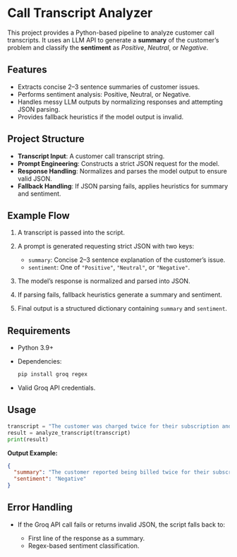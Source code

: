 # Call Transcript Analyzer

This project provides a Python-based pipeline to analyze customer call transcripts. It uses an LLM API to generate a **summary** of the customer’s problem and classify the **sentiment** as *Positive*, *Neutral*, or *Negative*.

## Features

* Extracts concise 2–3 sentence summaries of customer issues.
* Performs sentiment analysis: Positive, Neutral, or Negative.
* Handles messy LLM outputs by normalizing responses and attempting JSON parsing.
* Provides fallback heuristics if the model output is invalid.

## Project Structure

* **Transcript Input**: A customer call transcript string.
* **Prompt Engineering**: Constructs a strict JSON request for the model.
* **Response Handling**: Normalizes and parses the model output to ensure valid JSON.
* **Fallback Handling**: If JSON parsing fails, applies heuristics for summary and sentiment.

## Example Flow

1. A transcript is passed into the script.
2. A prompt is generated requesting strict JSON with two keys:

   * `summary`: Concise 2–3 sentence explanation of the customer’s issue.
   * `sentiment`: One of `"Positive"`, `"Neutral"`, or `"Negative"`.
3. The model’s response is normalized and parsed into JSON.
4. If parsing fails, fallback heuristics generate a summary and sentiment.
5. Final output is a structured dictionary containing `summary` and `sentiment`.

## Requirements

* Python 3.9+
* Dependencies:

  ```bash
  pip install groq regex
  ```
* Valid Groq API credentials.

## Usage

```python
transcript = "The customer was charged twice for their subscription and is upset."
result = analyze_transcript(transcript)
print(result)
```

**Output Example:**

```json
{
  "summary": "The customer reported being billed twice for their subscription and expressed dissatisfaction.",
  "sentiment": "Negative"
}
```

## Error Handling

* If the Groq API call fails or returns invalid JSON, the script falls back to:

  * First line of the response as a summary.
  * Regex-based sentiment classification.
